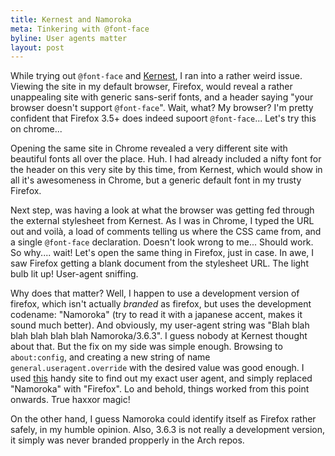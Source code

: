```yaml
---
title: Kernest and Namoroka
meta: Tinkering with @font-face
byline: User agents matter
layout: post
---
```

While trying out <code>@font-face</code> and [Kernest](http://kernest.com), I ran into a rather weird issue. Viewing the site in my default browser, Firefox, would reveal a rather unappealing site with generic sans-serif fonts, and a header saying "your browser doesn't support <code>@font-face</code>". Wait, what? My browser? I'm pretty confident that Firefox 3.5+ does indeed supoort <code>@font-face</code>... Let's try this on chrome...

Opening the same site in Chrome revealed a very different site with beautiful fonts all over the place. Huh. I had already included a nifty font for the header on this very site by this time, from Kernest, which would show in all it's awesomeness in Chrome, but a generic default font in my trusty Firefox.

Next step, was having a look at what the browser was getting fed through the external stylesheet from Kernest. As I was in Chrome, I typed the URL out and voilà, a load of comments telling us where the CSS came from, and a single <code>@font-face</code> declaration. Doesn't look wrong to me... Should work. So why.... wait! Let's open the same thing in Firefox, just in case. In awe, I saw Firefox getting a blank document from the stylesheet URL. The light bulb lit up! User-agent sniffing.

Why does that matter? Well, I happen to use a development version of firefox, which isn't actually _branded_ as firefox, but uses the development codename: "Namoroka" (try to read it with a japanese accent, makes it sound much better). And obviously, my user-agent string was "Blah blah blah blah blah blah Namoroka/3.6.3". I guess nobody at Kernest thought about that. But the fix on my side was simple enough. Browsing to <code>about:config</code>, and creating a new string of name <code>general.useragent.override</code> with the desired value was good enough. I used [this](http://whatsmyuseragent.com/) handy site to find out my exact user agent, and simply replaced "Namoroka" with "Firefox". Lo and behold, things worked from this point onwards. True haxxor magic!

On the other hand, I guess Namoroka could identify itself as Firefox rather safely, in my humble opinion. Also, 3.6.3 is not really a development version, it simply was never branded propperly in the Arch repos.
